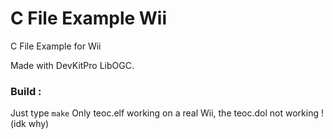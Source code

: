 # C File Example Wii
C File Example for Wii

Made with DevKitPro LibOGC.

### Build :

Just type `make`
Only teoc.elf working on a real Wii, the teoc.dol not working ! (idk why)

